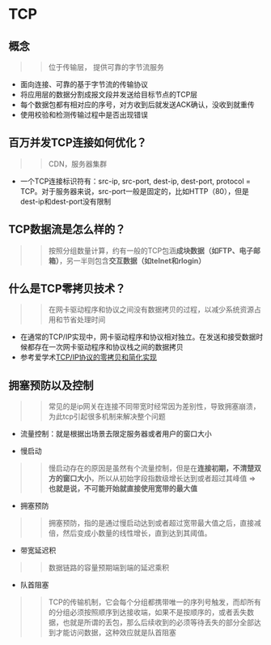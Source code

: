 # TCP

## 概念
>>  位于传输层， 提供可靠的字节流服务
- 面向连接、可靠的基于字节流的传输协议
- 将应用层的数据分割成报文段并发送给目标节点的TCP层
- 每个数据包都有相对应的序号，对方收到后就发送ACK确认，没收到就重传
- 使用校验和检测传输过程中是否出现错误

## 百万并发TCP连接如何优化？
>> CDN，服务器集群
- 一个TCP连接标识符有：src-ip, src-port, dest-ip, dest-port, protocol = TCP。对于服务器来说，src-port一般是固定的，比如HTTP（80），但是dest-ip和dest-port没有限制

## TCP数据流是怎么样的？
>> 按照分组数量计算，约有一般的TCP包涵**成块数据（如FTP、电子邮箱）**，另一半则包含**交互数据（如telnet和rlogin）**

## 什么是TCP零拷贝技术？
>> 在网卡驱动程序和协议之间没有数据拷贝的过程，以减少系统资源占用和节省处理时间

- 在通常的TCP/IP实现中，网卡驱动程序和协议相对独立。在发送和接受数据时候都存在一次网卡驱动程序和协议栈之间的数据拷贝
- 参考爱学术[TCP/IP协议的零拷贝和简化实现](https://www.ixueshu.com/document/e5e098afa0492a1e.html)


## 拥塞预防以及控制

>> 常见的是ip网关在连接不同带宽时经常因为差别性，导致拥塞崩溃，为此tcp引起很多机制来解决整个问题

- 流量控制：就是根据出场景去限定服务器或者用户的窗口大小

- 慢启动
>> 慢启动存在的原因是虽然有个流量控制，但是在**连接初期，不清楚双方的窗口大小**，所以从初始字段指数级增长达到或者超过其峰值 => **也就是说，不可能开始就直接使用宽带的最大值**

- 拥塞预防
>> 拥塞预防，指的是通过慢启动达到或者超过宽带最大值之后，直接减倍，然后变成小数量的线性增长，直到达到其阈值。

- 带宽延迟积
>> 数据链路的容量预期端到端的延迟乘积

- 队首阻塞
>> TCP的传输机制，它会每个分组都携带唯一的序列号触发，而却所有的分组必须按照顺序到达接收端，如果不是按顺序的，或者丢失数据，也就是所谓的丢包，那么后续收到的必须等待丢失的部分全部达到才能访问数据，这种效应就是队首阻塞